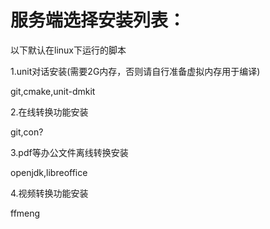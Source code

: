 # 服务端选择安装列表：

以下默认在linux下运行的脚本

1.unit对话安装(需要2G内存，否则请自行准备虚拟内存用于编译)

git,cmake,unit-dmkit

2.在线转换功能安装

git,con?

3.pdf等办公文件离线转换安装

openjdk,libreoffice

4.视频转换功能安装

ffmeng
